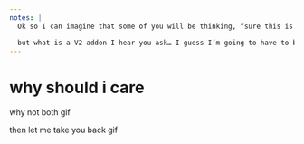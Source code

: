 ```yaml
---
notes: |
  Ok so I can imagine that some of you will be thinking, “sure this is great for Empress, but I don’t use empress so why does this apply to me”. Well This little bottled ember trick can be quite useful to test your V2 addons 

  but what is a V2 addon I hear you ask… I guess I’m going to have to bit of an intro to that before I can show you why bottled-ember is so awesome… but to answer that question I need to take you back to a time long ago and tell you a bit more about the “classic addon” structure
---
```


# why should i care

why not both gif

then let me take you back gif
